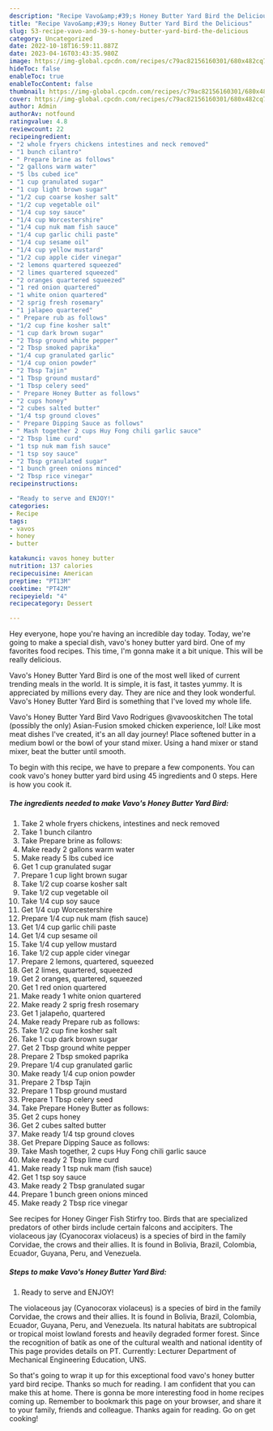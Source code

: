 ```yaml
---
description: "Recipe Vavo&amp;#39;s Honey Butter Yard Bird the Delicious"
title: "Recipe Vavo&amp;#39;s Honey Butter Yard Bird the Delicious"
slug: 53-recipe-vavo-and-39-s-honey-butter-yard-bird-the-delicious
category: Uncategorized
date: 2022-10-18T16:59:11.887Z
date: 2023-04-16T03:43:35.980Z
image: https://img-global.cpcdn.com/recipes/c79ac82156160301/680x482cq70/vavos-honey-butter-yard-bird-recipe-main-photo.jpg
hideToc: false
enableToc: true
enableTocContent: false
thumbnail: https://img-global.cpcdn.com/recipes/c79ac82156160301/680x482cq70/vavos-honey-butter-yard-bird-recipe-main-photo.jpg
cover: https://img-global.cpcdn.com/recipes/c79ac82156160301/680x482cq70/vavos-honey-butter-yard-bird-recipe-main-photo.jpg
author: Admin
authorAv: notfound
ratingvalue: 4.8
reviewcount: 22
recipeingredient:
- "2 whole fryers chickens intestines and neck removed"
- "1 bunch cilantro"
- " Prepare brine as follows"
- "2 gallons warm water"
- "5 lbs cubed ice"
- "1 cup granulated sugar"
- "1 cup light brown sugar"
- "1/2 cup coarse kosher salt"
- "1/2 cup vegetable oil"
- "1/4 cup soy sauce"
- "1/4 cup Worcestershire"
- "1/4 cup nuk mam fish sauce"
- "1/4 cup garlic chili paste"
- "1/4 cup sesame oil"
- "1/4 cup yellow mustard"
- "1/2 cup apple cider vinegar"
- "2 lemons quartered squeezed"
- "2 limes quartered squeezed"
- "2 oranges quartered squeezed"
- "1 red onion quartered"
- "1 white onion quartered"
- "2 sprig fresh rosemary"
- "1 jalapeo quartered"
- " Prepare rub as follows"
- "1/2 cup fine kosher salt"
- "1 cup dark brown sugar"
- "2 Tbsp ground white pepper"
- "2 Tbsp smoked paprika"
- "1/4 cup granulated garlic"
- "1/4 cup onion powder"
- "2 Tbsp Tajin"
- "1 Tbsp ground mustard"
- "1 Tbsp celery seed"
- " Prepare Honey Butter as follows"
- "2 cups honey"
- "2 cubes salted butter"
- "1/4 tsp ground cloves"
- " Prepare Dipping Sauce as follows"
- " Mash together 2 cups Huy Fong chili garlic sauce"
- "2 Tbsp lime curd"
- "1 tsp nuk mam fish sauce"
- "1 tsp soy sauce"
- "2 Tbsp granulated sugar"
- "1 bunch green onions minced"
- "2 Tbsp rice vinegar"
recipeinstructions:

- "Ready to serve and ENJOY!"
categories:
- Recipe
tags:
- vavos
- honey
- butter

katakunci: vavos honey butter 
nutrition: 137 calories
recipecuisine: American
preptime: "PT13M"
cooktime: "PT42M"
recipeyield: "4"
recipecategory: Dessert

---
```



Hey everyone, hope you're having an incredible day today. Today, we're going to make a special dish, vavo&#39;s honey butter yard bird. One of my favorites food recipes. This time, I'm gonna make it a bit unique. This will be really delicious.

Vavo&#39;s Honey Butter Yard Bird is one of the most well liked of current trending meals in the world. It is simple, it is fast, it tastes yummy. It is appreciated by millions every day. They are nice and they look wonderful. Vavo&#39;s Honey Butter Yard Bird is something that I've loved my whole life.

Vavo&#39;s Honey Butter Yard Bird Vavo Rodrigues @vavooskitchen The total (possibly the only) Asian-Fusion smoked chicken experience, lol! Like most meat dishes I&#39;ve created, it&#39;s an all day journey! Place softened butter in a medium bowl or the bowl of your stand mixer. Using a hand mixer or stand mixer, beat the butter until smooth.


To begin with this recipe, we have to prepare a few components. You can cook vavo&#39;s honey butter yard bird using 45 ingredients and 0 steps. Here is how you cook it.

<!--inarticleads1-->

##### The ingredients needed to make Vavo&#39;s Honey Butter Yard Bird:

1. Take 2 whole fryers chickens, intestines and neck removed
1. Take 1 bunch cilantro
1. Take  Prepare brine as follows:
1. Make ready 2 gallons warm water
1. Make ready 5 lbs cubed ice
1. Get 1 cup granulated sugar
1. Prepare 1 cup light brown sugar
1. Take 1/2 cup coarse kosher salt
1. Take 1/2 cup vegetable oil
1. Take 1/4 cup soy sauce
1. Get 1/4 cup Worcestershire
1. Prepare 1/4 cup nuk mam (fish sauce)
1. Get 1/4 cup garlic chili paste
1. Get 1/4 cup sesame oil
1. Take 1/4 cup yellow mustard
1. Take 1/2 cup apple cider vinegar
1. Prepare 2 lemons, quartered, squeezed
1. Get 2 limes, quartered, squeezed
1. Get 2 oranges, quartered, squeezed
1. Get 1 red onion quartered
1. Make ready 1 white onion quartered
1. Make ready 2 sprig fresh rosemary
1. Get 1 jalapeño, quartered
1. Make ready  Prepare rub as follows:
1. Take 1/2 cup fine kosher salt
1. Take 1 cup dark brown sugar
1. Get 2 Tbsp ground white pepper
1. Prepare 2 Tbsp smoked paprika
1. Prepare 1/4 cup granulated garlic
1. Make ready 1/4 cup onion powder
1. Prepare 2 Tbsp Tajin
1. Prepare 1 Tbsp ground mustard
1. Prepare 1 Tbsp celery seed
1. Take  Prepare Honey Butter as follows:
1. Get 2 cups honey
1. Get 2 cubes salted butter
1. Make ready 1/4 tsp ground cloves
1. Get  Prepare Dipping Sauce as follows:
1. Take  Mash together, 2 cups Huy Fong chili garlic sauce
1. Make ready 2 Tbsp lime curd
1. Make ready 1 tsp nuk mam (fish sauce)
1. Get 1 tsp soy sauce
1. Make ready 2 Tbsp granulated sugar
1. Prepare 1 bunch green onions minced
1. Make ready 2 Tbsp rice vinegar


See recipes for Honey Ginger Fish Stirfry too. Birds that are specialized predators of other birds include certain falcons and accipiters. The violaceous jay (Cyanocorax violaceus) is a species of bird in the family Corvidae, the crows and their allies. It is found in Bolivia, Brazil, Colombia, Ecuador, Guyana, Peru, and Venezuela. 

<!--inarticleads2-->

##### Steps to make Vavo&#39;s Honey Butter Yard Bird:


1. Ready to serve and ENJOY!

The violaceous jay (Cyanocorax violaceus) is a species of bird in the family Corvidae, the crows and their allies. It is found in Bolivia, Brazil, Colombia, Ecuador, Guyana, Peru, and Venezuela. Its natural habitats are subtropical or tropical moist lowland forests and heavily degraded former forest. Since the recognition of batik as one of the cultural wealth and national identity of This page provides details on PT. Currently: Lecturer Department of Mechanical Engineering Education, UNS. 

So that's going to wrap it up for this exceptional food vavo&#39;s honey butter yard bird recipe. Thanks so much for reading. I am confident that you can make this at home. There is gonna be more interesting food in home recipes coming up. Remember to bookmark this page on your browser, and share it to your family, friends and colleague. Thanks again for reading. Go on get cooking!
